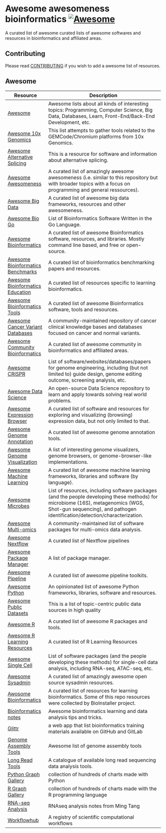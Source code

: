 # Awesome awesomeness bioinformatics [![Awesome](https://cdn.rawgit.com/sindresorhus/awesome/d7305f38d29fed78fa85652e3a63e154dd8e8829/media/badge.svg)](https://github.com/sindresorhus/awesome)

A curated list of awesome curated lists of awesome softwares and resources in bioinformatics and affiliated areas.

## Contributing
Please read [CONTRIBUTING](./CONTRIBUTING.md) if you wish to add a awesome list of resources.

## Awesome
| Resource | Description |
| --- | --- |
| [Awesome](https://github.com/sindresorhus/awesome) | Awesome lists about all kinds of interesting topics: Programming, Computer Science, Big Data, Databases, Learn, Front-End/Back-End Development, etc. |
| [Awesome 10x Genomics](https://github.com/johandahlberg/awesome-10x-genomics) | This list attempts to gather tools related to the GEMCode/Chromium platforms from 10x Genomics.
| [Awesome Alternative Splicing](https://github.com/HussainAther/awesome-alternative-splicing) | This is a resource for software and information about alternative splicing.
| [Awesome Awesomeness](https://github.com/bayandin/awesome-awesomeness) | A curated list of amazingly awesome awesomeness (i.e. similar to this repository but with broader topics with a focus on programming and general ressources).
| [Awesome Big Data](https://github.com/newTendermint/awesome-bigdata) | A curated list of awesome big data frameworks, resources and other awesomeness.
| [Awesome Bio Go](https://github.com/dissipative/awesome-bio-go) | List of Bioinformatics Software Written in the Go Language.
| [Awesome Bioinformatics](https://github.com/danielecook/Awesome-Bioinformatics) | A curated list of awesome Bioinformatics software, resources, and libraries. Mostly command line based, and free or open-source.
| [Awesome Bioinformatics Benchmarks](https://github.com/j-andrews7/awesome-bioinformatics-benchmarks) | A curated list of bioinformatics benchmarking papers and resources.
| [Awesome Bioinformatics Education](https://github.com/lskatz/awesome-bioinformatics-education) | A curated list of resources specific to learning bioinformatics. 
| [Awesome Bioinformatics Tools](https://github.com/ZhihaoXie/awesome-bioinformatics-tools) | A curated list of awesome Bioinformatics software, tools and resources.
| [Awesome Cancer Variant Databases](https://github.com/seandavi/awesome-cancer-variant-databases) | A community-maintained repository of cancer clinical knowledge bases and databases focused on cancer and normal variants.
| [Awesome Community Bioinformatics](https://github.com/Juke34/awesome-community-bioinformatics) | A curated list of awesome community in bioinformatics and affiliated areas.
| [Awesome CRISPR](https://github.com/davidliwei/awesome-CRISPR) | List of software/websites/databases/papers for genome engineering, including (but not limited to) guide design, genome editing outcome, screening analysis, etc.
| [Awesome Data Science](https://github.com/academic/awesome-datascience) | An open-source Data Science repository to learn and apply towards solving real world problems.
| [Awesome Expression Browser](https://github.com/federicomarini/awesome-expression-browser) | A curated list of software and resources for exploring and visualizing (browsing) expression data, but not only limited to that.
| [Awesome Genome Annotation](https://juke34.github.io/awesome-genome-annotation/) | A curated list of awesome genome annotation tools.
| [Awesome Genome Visualization](https://github.com/cmdcolin/awesome-genome-visualization) | A list of interesting genome visualizers, genome browsers, or genome-browser-like implementations.
| [Awesome Machine Learning](https://github.com/josephmisiti/awesome-machine-learning) | A curated list of awesome machine learning frameworks, libraries and software (by language).
| [Awesome Microbes](https://github.com/stevetsa/awesome-microbes) | List of resources, including software packages (and the people developing these methods) for microbiome (16S), metagenomics (WGS, Shot-gun sequencing), and pathogen identification/detection/characterization.
| [Awesome Multi-omics](https://github.com/mikelove/awesome-multi-omics) | A community-maintained list of software packages for multi-omics data analysis.
| [Awesome Nextflow](https://github.com/nextflow-io/awesome-nextflow) | A curated list of Nextflow pipelines 
| [Awesome Package Manager](https://github.com/damon-kwok/awesome-package-manager) | A list of package manager.
| [Awesome Pipeline](https://github.com/pditommaso/awesome-pipeline) | A curated list of awesome pipeline toolkits.
| [Awesome Python](https://github.com/vinta/awesome-python) | An opinionated list of awesome Python frameworks, libraries, software and resources.
| [Awesome Public Datasets](https://github.com/awesomedata/awesome-public-datasets) | This is a list of topic-centric public data sources in high quality
| [Awesome R](https://github.com/qinwf/awesome-R) | A curated list of awesome R packages and tools.
| [Awesome R Learning Resources](https://github.com/iamericfletcher/awesome-r-learning-resources) | A curated list of R Learning Resources
| [Awesome Single Cell](https://github.com/seandavi/awesome-single-cell) | List of software packages (and the people developing these methods) for single-cell data analysis, including RNA-seq, ATAC-seq, etc.
| [Awesome Sysadmin](https://github.com/kahun/awesome-sysadmin/blob/master/README.md) | A curated list of amazingly awesome open source sysadmin resources. 
| [Awosome Bioinformatics](https://github.com/openbiox/awosome-bioinformatics) | A curated list of resources for learning bioinformatics. Some of this repo resources were collected by BioInstaller project. 
| [Bioinformatics notes](https://github.com/mdozmorov/Bioinformatics_notes) | Awesome bioinformatics learning and data analysis tips and tricks.
| [Glittr](https://glittr.org/?per_page=25&sort_by=stargazers&sort_direction=desc) | a web app that list bioinformatics training materials available on GitHub and GitLab
| [Genome Assembly Tools](https://github.com/nadegeguiglielmoni/genome_assembly_tools) | Awesome list of genome assembly tools 
| [Long Read Tools](https://long-read-tools.org) | A catalogue of available long read sequencing data analysis tools. 
| [Python Graph Gallery](https://python-graph-gallery.com) | collection of hundreds of charts made with Python
| [R Graph Gallery](https://r-graph-gallery.com) | collection of hundreds of charts made with the R programming language
| [RNA-seq Analysis](https://github.com/crazyhottommy/RNA-seq-analysis) | RNAseq analysis notes from Ming Tang
| [Workflowhub](https://workflowhub.eu) | A registry of scientific computational workflows

